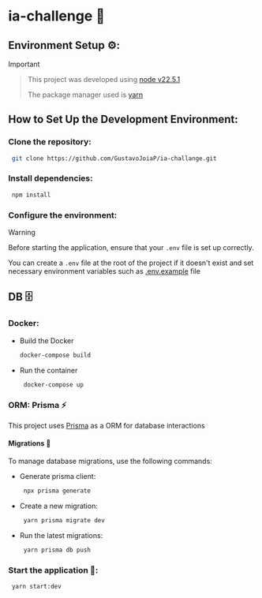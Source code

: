 # ia-challenge 📜

## Environment Setup ⚙️:
> [!IMPORTANT]

>
> This project was developed using [node v22.5.1](https://nodejs.org/pt/blog/release/v22.5.1)
>
> The package manager used is [yarn](https://classic.yarnpkg.com/lang/en/docs/install/#windows-stable)

## How to Set Up the Development Environment:

### Clone the repository:

```bash
 git clone https://github.com/GustavoJoiaP/ia-challange.git
```

### Install dependencies:

```bash
 npm install
```

### Configure the environment:
> [!WARNING]
>
> Before starting the application, ensure that your `.env` file is set up correctly.
>
>  You can create a `.env` file at the root of the project if it doesn't exist and set necessary environment variables such as [.env.example](./.env.example) file


## DB 🗄️
### Docker:

- Build the Docker
  ```bash
  docker-compose build
  ```
- Run the container
  ```bash
   docker-compose up
  ```

### ORM: Prisma ⚡
This project uses [Prisma](https://www.prisma.io/docs/orm) as a ORM for database interactions

#### Migrations 🔁
To manage database migrations, use the following commands:
- Generate prisma client:
  ```bash
   npx prisma generate
  ```

- Create a new migration:
  ```bash
   yarn prisma migrate dev
  ```

- Run the latest migrations:
  ```bash
   yarn prisma db push
  ```

 ### Start the application 🚀:

``` bash
 yarn start:dev
```